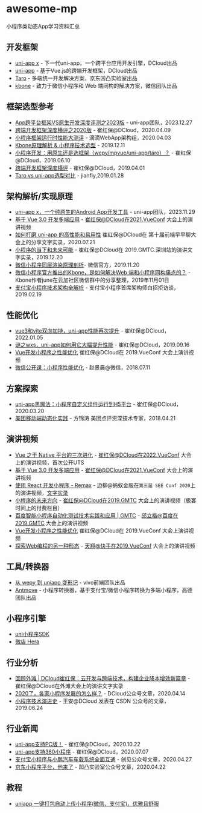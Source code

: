 # awesome-mp

小程序类动态App学习资料汇总

## 开发框架
- [uni-app x](https://uniapp.dcloud.net.cn/uni-app-x/) - 下一代uni-app，一个跨平台应用开发引擎，DCloud出品
- [uni-app](https://uniapp.dcloud.net.cn) - 基于Vue.js的跨端开发框架，DCloud出品
- [Taro](https://taro.jd.com/) - 多端统一开发解决方案，京东凹凸实验室出品
- [kbone](https://wechat-miniprogram.github.io/kbone/docs/) - 致力于微信小程序和 Web 端同构的解决方案，微信团队出品

## 框架选型参考

- [App跨平台框架VS原生开发深度评测之2023版](https://juejin.cn/post/7317091780826497075) - uni-app团队，2023.12.27
- [跨端开发框架深度横评之2020版](https://juejin.im/post/5e8e8d5a6fb9a03c6d3d9f42) - 崔红保@DCloud，2020.04.09
- [小程序框架运行时性能大测评](https://juejin.im/post/5e868ac751882573ab44f5d4) - 滴滴WebApp架构组，2020.04.03
- [Kbone原理解析 & 小程序技术选型](https://developers.weixin.qq.com/community/develop/article/doc/0006a6326b8d38e56b998833456813) - 2019.12.11
- [小程序开发：用原生还是选框架（wepy/mpvue/uni-app/taro）？](https://juejin.im/post/5cfdcf056fb9a07ecd3d5068) - 崔红保@DCloud，2019.06.10
- [跨端开发框架深度横评](https://juejin.im/post/5ca1736af265da30ae314248) - 崔红保@DCloud，2019.04.01
- [Taro vs uni-app选型对比](https://zhuanlan.zhihu.com/p/55903320) - jianfly,2019.01.28

## 架构解析/实现原理

- [uni-app x，一个纯原生的Android App开发工具](https://juejin.cn/post/7306694295247175719) - uni-app团队，2023.11.29
- [基于 Vue 3.0 开发多端应用](https://www.bilibili.com/video/BV1kb4y1f7Ei) - 崔红保@DCloud在2021.VueConf 大会上的演讲视频
- [如何打磨 uni-app 的高性能和易用性](https://juejin.im/post/5f1637455188252e5b0db121) 崔红保@DCloud在 第十届前端早早聊大会上的分享文字实录，2020.07.21
- [小程序的当下和未来可能](https://mp.weixin.qq.com/s/pL1PpuQ9nv6fU5lsHeAf1A) - 崔红保@DCloud在 2019.GMTC.深圳站的演讲文字实录，2019.12.20
- [微信小程序同层渲染原理剖析](https://developers.weixin.qq.com/community/develop/article/doc/000c4e433707c072c1793e56f5c813?page=1#comment-list)- 微信官方，2019.11.20
- [微信小程序官方推出的Kbone，是如何解决Web 端和小程序同构痛点的？](https://zhuanlan.zhihu.com/p/89601942) - Kbone作者june在云加社区微信群中的分享整理，2019年11月01日
- [支付宝小程序技术架构全解析](https://www.infoq.cn/article/ullETz7q_Ue4dUptKgKC) - 支付宝小程序首席架构师白招拒访谈，2019.02.19

## 性能优化

- [vue3和vite双向加持，uni-app性能再次提升](https://mp.weixin.qq.com/s/VH923v9AMdTYU4jFwLgL5Q) - 崔红保@DCloud，2022.01.05
- [谜之wxs，uni-app如何用它大幅提升性能](https://juejin.im/post/5d7f366b6fb9a06af8250bc4) - 崔红保@DCloud，2019.09.16
- [Vue开发小程序之性能优化](https://v.qq.com/x/page/r0886mn8v6l.html) 崔红保@DCloud在 2019.VueConf 大会上演讲视频
- [微信公开课：小程序性能优化](https://daxue.qq.com/wechat/content/id/4151) - 赵景晨@微信，2018.07.11

## 方案探索
- [uni-app黑魔法：小程序自定义组件运行到H5平台](https://zhuanlan.zhihu.com/p/114882174) - 崔红保@DCloud，2020.03.20
- [美团移动端动态化实践](https://time.geekbang.org/dailylesson/detail/100016752?tid=36) - 方锦涛 美团点评资深技术专家，2018.04.21

## 演讲视频

- [Vue 之于 Native 平台的三次进化](https://www.bilibili.com/video/BV1jG411K7qP/?share_source=copy_web) - 崔红保@DCloud在2022.VueConf 大会上的演讲视频，首次公开UTS
- [基于 Vue 3.0 开发多端应用](https://www.bilibili.com/video/BV1kb4y1f7Ei) - 崔红保@DCloud在2021.VueConf 大会上的演讲视频
- [使用 React 开发小程序 - Remax](https://www.yuque.com/seeconf/2020/slide#CxCHw) - 边柳@蚂蚁金服在`第三届 SEE Conf 2020`上的演讲视频，[文字实录](https://zhuanlan.zhihu.com/p/101909025)
- [小程序的未来方向](https://time.geekbang.org/dailylesson/detail/100045216) - 崔红保@DCloud在2019.GMTC 大会上的演讲视频（极客时间上的付费栏目）
- [百度智能小程序自动化测试技术实践和应用 | GMTC](https://www.infoq.cn/video/KzND5VBuRFIylN5qU2u7?utm_source=album_info&utm_medium=video) - 邱立楷@百度在2019.GMTC 大会上的演讲视频
- [Vue开发小程序之性能优化](https://v.qq.com/x/page/r0886mn8v6l.html) 崔红保@DCloud在 2019.VueConf 大会上演讲视频
- [探索Web编程的另一种形态](https://v.qq.com/x/page/n0886gkx6yh.html) - 天翔@快手在2019.VueConf 大会上的演讲视频

## 工具/转换器
- [从 wepy 到 uniapp 变形记](https://mp.weixin.qq.com/s/AVRejU4PQKzk-DHTlrtaog) - vivo前端团队出品
- [Antmove](https://ant-move.github.io/) - 小程序转换器，基于支付宝/微信小程序转换为多端小程序，高德团队出品

## 小程序引擎

- [uni小程序SDK](https://nativesupport.dcloud.net.cn)
- [微店 Hera](https://github.com/weidian-inc/hera)


## 行业分析

- [回顾外滩 | DCloud崔红保：云开发与跨端技术，构建企业降本增效新篇章](https://mp.weixin.qq.com/s/YqumnQyjStcf0Z9gmMeUXA) - 崔红保@DCloud在外滩大会上的演讲文字实录
- [2020了，各家小程序发展的怎么样？](https://zhuanlan.zhihu.com/p/130332829) - DCloud公众号文章，2020.04.14
- [小程序技术演进史](https://mp.weixin.qq.com/s/Q3Dfrcf5FTmWUrsIkPWncA) - 王安@DCloud 发表在 CSDN 公众号的文章，2019.06.24

## 行业新闻

- [uni-app支持PC版！](https://juejin.cn/post/6886261206403776520) - 崔红保@DCloud，2020.10.22
- [uni-app支持360小程序](https://juejin.cn/post/6847902220269125639) - 崔红保@DCloud，2020.07.07
- [支付宝小程序与小鹏汽车车载系统全面互通](https://mp.weixin.qq.com/s/Lv1DGmmwKH7U3zKHAhNP_A) - 创见公众号文章，2020.04.27
- [京东小程序平台，他来了](https://mp.weixin.qq.com/s/RgUlCtIAe6z3q-L9xH__cQ) - 凹凸实验室公众号文章，2020.04.22

## 教程
- [uniapp 一键打包自动上传小程序(微信、支付宝)，优雅且舒服](https://juejin.cn/post/7233432152133746749)

